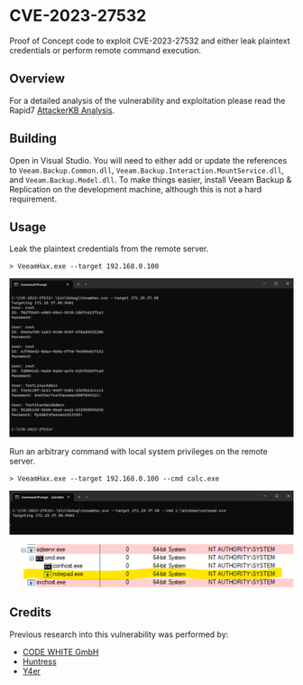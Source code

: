 # CVE-2023-27532

Proof of Concept code to exploit CVE-2023-27532 and either leak plaintext credentials or perform remote command execution.

## Overview

For a detailed analysis of the vulnerability and exploitation please read the Rapid7 [AttackerKB Analysis](https://attackerkb.com/topics/ALUsuJioE5/cve-2023-27532/rapid7-analysis).

## Building

Open in Visual Studio. You will need to either add or update the references to `Veeam.Backup.Common.dll`, `Veeam.Backup.Interaction.MountService.dll`, and `Veeam.Backup.Model.dll`. To make things easier, install Veeam Backup & Replication on the development machine, although this is not a hard requirement.

## Usage

Leak the plaintext credentials from the remote server.

```
> VeeamHax.exe --target 192.168.0.100
```

![VeeamHax1](VeeamHax1.png)

Run an arbitrary command with local system privileges on the remote server.

```
> VeeamHax.exe --target 192.168.0.100 --cmd calc.exe
```

![VeeamHax2](VeeamHax2.png)

![VeeamHax3](VeeamHax3.png)

## Credits

Previous research into this vulnerability was performed by:

 * [CODE WHITE GmbH](https://twitter.com/codewhitesec/status/1633948476353519616)
 * [Huntress](https://www.huntress.com/blog/veeam-backup-replication-cve-2023-27532-response)
 * [Y4er](https://y4er.com/posts/cve-2023-27532-veeam-backup-replication-leaked-credentials/)
